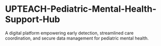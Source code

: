 # UPTEACH-Pediatric-Mental-Health-Support-Hub
A digital platform empowering early detection, streamlined care coordination, and secure data management for pediatric mental health.
